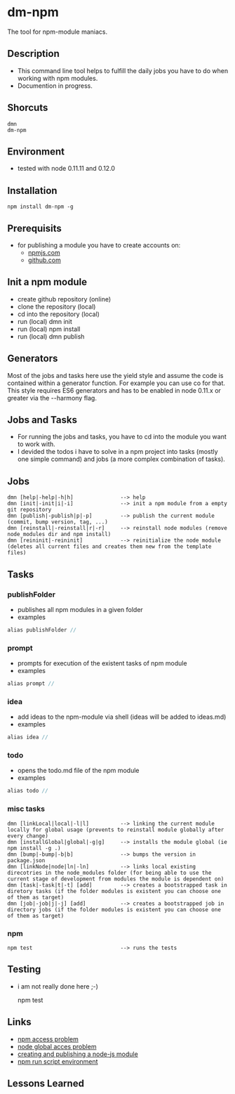 # dm-npm
The tool for npm-module maniacs.

## Description
* This command line tool helps to fulfill the daily jobs you have to do when working with npm modules.
* Documention in progress.

## Shorcuts
    dmn
    dm-npm


## Environment
- tested with node 0.11.11 and 0.12.0

## Installation

    npm install dm-npm -g

## Prerequisits
- for publishing a module you have to create accounts on:
  - [npmjs.com]( http://npmjs.com )
  - [github.com](http://github.com)

## Init a npm module
- create github repository (online)
- clone the repository (local)
- cd into the repository (local)
- run (local)
    dmn init
- run (local)
    npm install
- run (local)
    dmn publish

## Generators
Most of the jobs and tasks here use the yield style and assume the code is contained within a generator function. For example you can use co for that. This style requires ES6 generators and has to be enabled in node 0.11.x or greater via the --harmony flag.

## Jobs and Tasks
- For running the jobs and tasks, you have to cd into the module you want to work with.
- I devided the todos i have to solve in a npm project into tasks (mostly one simple command) and jobs (a more complex combination of tasks).

## Jobs

    dmn [help|-help|-h|h]               --> help
    dmn [init|-init|i|-i]               --> init a npm module from a empty git repository
    dmn [publish|-publish|p|-p]         --> publish the current module (commit, bump version, tag, ...)
    dmn [reinstall|-reinstall|r|-r]     --> reinstall node modules (remove node_modules dir and npm install)
    dmn [reininit|-reininit]            --> reinitialize the node module (deletes all current files and creates them new from the template files)

## Tasks

### publishFolder
* publishes all npm modules in a given folder
* examples 
```javascript
alias publishFolder // 
```

### prompt
* prompts for execution of the existent tasks of npm module
* examples 
```javascript
alias prompt // 
```

### idea
* add ideas to the npm-module via shell (ideas will be added to ideas.md)
* examples 
```javascript
alias idea // 
```

### todo
* opens the todo.md file of the npm module
* examples 
```javascript
alias todo // 
```

### misc tasks
    dmn [linkLocal|local|-l|l]          --> linking the current module locally for global usage (prevents to reinstall module globally after every change)
    dmn [installGlobal|global|-g|g]     --> installs the module global (ie npm install -g .)
    dmn [bump|-bump|-b|b]               --> bumps the version in package.json
    dmn [linkNode|node|ln|-ln]          --> links local existing direcotries in the node_modules folder (for being able to use the current stage of development from modules the module is dependent on)
    dmn [task|-task|t|-t] [add]         --> creates a bootstrapped task in diretory tasks (if the folder modules is existent you can choose one of them as target)
    dmn [job|-job|j|-j] [add]           --> creates a bootstrapped job in directory jobs (if the folder modules is existent you can choose one of them as target)

### npm

    npm test                            --> runs the tests

## Testing
- i am not really done here ;-)

    npm test

## Links
- [npm access problem](http://stackoverflow.com/questions/16151018/npm-throws-error-without-sudo)
- [node global acces problem](http://stackoverflow.com/questions/15636367/nodejs-require-a-global-module-package)
- [creating and publishing a node-js module]( https://quickleft.com/blog/creating-and-publishing-a-node-js-module/ )
- [npm run script environment](https://oncletom.io/2014/self-contained-node-scripts/)

## Lessons Learned
